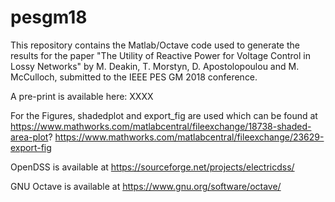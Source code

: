 # pesgm18
This repository contains the Matlab/Octave code used to generate the results for the paper "The Utility of 
Reactive Power for Voltage Control in Lossy Networks" by M. Deakin, T. Morstyn, D. Apostolopoulou and 
M. McCulloch, submitted to the IEEE PES GM 2018 conference. 

A pre-print is available here: XXXX

For the Figures, shadedplot and export_fig are used which can be found at
https://www.mathworks.com/matlabcentral/fileexchange/18738-shaded-area-plot?
https://www.mathworks.com/matlabcentral/fileexchange/23629-export-fig

OpenDSS is available at
https://sourceforge.net/projects/electricdss/

GNU Octave is available at
https://www.gnu.org/software/octave/
